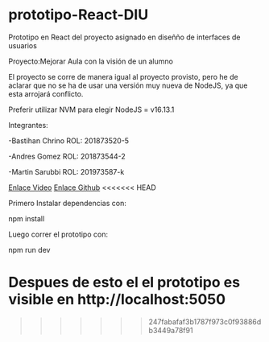 # prototipo-React-DIU
Prototipo en React del proyecto asignado en diseñño de interfaces de usuarios

Proyecto:Mejorar Aula con la visión de un alumno

El proyecto se corre de manera igual al proyecto provisto, pero he de aclarar que no se ha de usar una versión muy nueva de NodeJS, ya que esta arrojará conflicto.

Preferir utilizar NVM para elegir NodeJS = v16.13.1

Integrantes:

-Bastihan Chrino ROL: 201873520-5

-Andres Gomez ROL: 201873544-2

-Martin Sarubbi ROL: 201973587-k

[Enlace Video](https://drive.google.com/drive/folders/1GgDtsHniK3r6-4xqDfMd5vTh8I-TY4yO?usp=share_link)
[Enlace Github](https://github.com/Seiraku/prototipo-React-DIU/tree/main)
<<<<<<< HEAD

Primero Instalar dependencias con:

npm install

Luego correr el prototipo con:

npm run dev

Despues de esto el el prototipo es visible en http://localhost:5050
=======
>>>>>>> 247fabafaf3b1787f973c0f93886db3449a78f91
